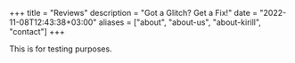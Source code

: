+++
title = "Reviews"
description = "Got a Glitch? Get a Fix!"
date = "2022-11-08T12:43:38+03:00"
aliases = ["about", "about-us", "about-kirill", "contact"]
+++

This is for testing purposes.
